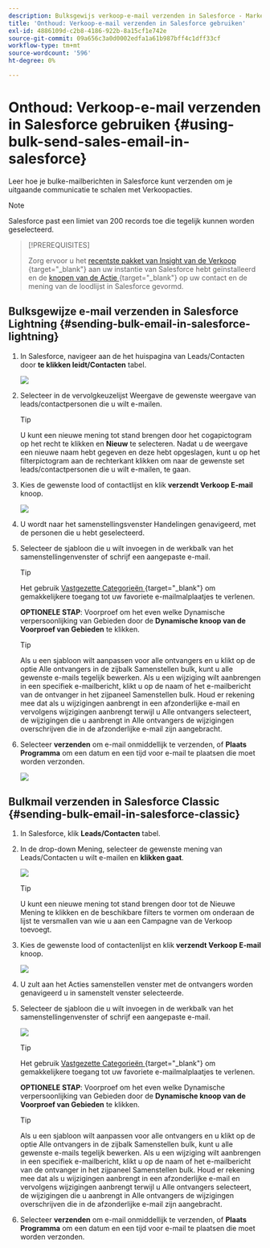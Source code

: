 ```yaml
---
description: Bulksgewijs verkoop-e-mail verzenden in Salesforce - Marketo Docs - Productdocumentatie
title: 'Onthoud: Verkoop-e-mail verzenden in Salesforce gebruiken'
exl-id: 4886109d-c2b8-4186-922b-8a15cf1e742e
source-git-commit: 09a656c3a0d0002edfa1a61b987bff4c1dff33cf
workflow-type: tm+mt
source-wordcount: '596'
ht-degree: 0%

---
```


# Onthoud: Verkoop-e-mail verzenden in Salesforce gebruiken {#using-bulk-send-sales-email-in-salesforce}

Leer hoe je bulke-mailberichten in Salesforce kunt verzenden om je uitgaande communicatie te schalen met Verkoopacties.

>[!NOTE]
>
>Salesforce past een limiet van 200 records toe die tegelijk kunnen worden geselecteerd.

>[!PREREQUISITES]
>
>Zorg ervoor u het [ recentste pakket van Insight van de Verkoop ](/help/marketo/product-docs/marketo-sales-insight/msi-for-salesforce/upgrading/upgrading-your-msi-package.md){target="_blank"} aan uw instantie van Salesforce hebt geïnstalleerd en de [ knopen van de Actie ](/help/marketo/product-docs/marketo-sales-insight/actions/crm/salesforce-package-configuration/add-action-buttons-to-salesforce-list-view.md){target="_blank"} op uw contact en de mening van de loodlijst in Salesforce gevormd.

## Bulksgewijze e-mail verzenden in Salesforce Lightning {#sending-bulk-email-in-salesforce-lightning}

1. In Salesforce, navigeer aan de het huispagina van Leads/Contacten door **te klikken leidt/Contacten** tabel.

   ![](assets/using-bulk-send-sales-email-in-salesforce-1.png)

1. Selecteer in de vervolgkeuzelijst Weergave de gewenste weergave van leads/contactpersonen die u wilt e-mailen.

   >[!TIP]
   >
   >U kunt een nieuwe mening tot stand brengen door het cogapictogram op het recht te klikken en **Nieuw** te selecteren. Nadat u de weergave een nieuwe naam hebt gegeven en deze hebt opgeslagen, kunt u op het filterpictogram aan de rechterkant klikken om naar de gewenste set leads/contactpersonen die u wilt e-mailen, te gaan.

1. Kies de gewenste lood of contactlijst en klik **verzendt Verkoop E-mail** knoop.

   ![](assets/using-bulk-send-sales-email-in-salesforce-2.png)

1. U wordt naar het samenstellingsvenster Handelingen genavigeerd, met de personen die u hebt geselecteerd.

1. Selecteer de sjabloon die u wilt invoegen in de werkbalk van het samenstellingenvenster of schrijf een aangepaste e-mail.

   >[!TIP]
   >
   >Het gebruik [ Vastgezette Categorieën ](/help/marketo/product-docs/marketo-sales-insight/actions/email/using-the-compose-window/using-a-template-in-the-compose-window.md#pinning-template-categories-in-the-compose-window){target="_blank"} om gemakkelijkere toegang tot uw favoriete e-mailmalplaatjes te verlenen.

   **OPTIONELE STAP**: Voorproef om het even welke Dynamische verpersoonlijking van Gebieden door de **Dynamische knoop van de Voorproef van Gebieden** te klikken.

   >[!TIP]
   >
   >Als u een sjabloon wilt aanpassen voor alle ontvangers en u klikt op de optie Alle ontvangers in de zijbalk Samenstellen bulk, kunt u alle gewenste e-mails tegelijk bewerken. Als u een wijziging wilt aanbrengen in een specifiek e-mailbericht, klikt u op de naam of het e-mailbericht van de ontvanger in het zijpaneel Samenstellen bulk. Houd er rekening mee dat als u wijzigingen aanbrengt in een afzonderlijke e-mail en vervolgens wijzigingen aanbrengt terwijl u Alle ontvangers selecteert, de wijzigingen die u aanbrengt in Alle ontvangers de wijzigingen overschrijven die in de afzonderlijke e-mail zijn aangebracht.

1. Selecteer **verzenden** om e-mail onmiddellijk te verzenden, of **Plaats Programma** om een datum en een tijd voor e-mail te plaatsen die moet worden verzonden.

   ![](assets/using-bulk-send-sales-email-in-salesforce-3.png)

## Bulkmail verzenden in Salesforce Classic {#sending-bulk-email-in-salesforce-classic}

1. In Salesforce, klik **Leads/Contacten** tabel.

1. In de drop-down Mening, selecteer de gewenste mening van Leads/Contacten u wilt e-mailen en **klikken gaat**.

   ![](assets/using-bulk-send-sales-email-in-salesforce-4.png)

   >[!TIP]
   >
   >U kunt een nieuwe mening tot stand brengen door tot de Nieuwe Mening te klikken en de beschikbare filters te vormen om onderaan de lijst te versmallen van wie u aan een Campagne van de Verkoop toevoegt.

1. Kies de gewenste lood of contactenlijst en klik **verzendt Verkoop E-mail** knoop.

   ![](assets/using-bulk-send-sales-email-in-salesforce-5.png)

1. U zult aan het Acties samenstellen venster met de ontvangers worden genavigeerd u in samenstelt venster selecteerde.

1. Selecteer de sjabloon die u wilt invoegen in de werkbalk van het samenstellingenvenster of schrijf een aangepaste e-mail.

   ![](assets/using-bulk-send-sales-email-in-salesforce-6.png)

   >[!TIP]
   >
   >Het gebruik [ Vastgezette Categorieën ](/help/marketo/product-docs/marketo-sales-insight/actions/email/using-the-compose-window/using-a-template-in-the-compose-window.md#pinning-template-categories-in-the-compose-window){target="_blank"} om gemakkelijkere toegang tot uw favoriete e-mailmalplaatjes te verlenen.

   **OPTIONELE STAP**: Voorproef om het even welke Dynamische verpersoonlijking van Gebieden door de **Dynamische knoop van de Voorproef van Gebieden** te klikken.

   >[!TIP]
   >
   >Als u een sjabloon wilt aanpassen voor alle ontvangers en u klikt op de optie Alle ontvangers in de zijbalk Samenstellen bulk, kunt u alle gewenste e-mails tegelijk bewerken. Als u een wijziging wilt aanbrengen in een specifiek e-mailbericht, klikt u op de naam of het e-mailbericht van de ontvanger in het zijpaneel Samenstellen bulk. Houd er rekening mee dat als u wijzigingen aanbrengt in een afzonderlijke e-mail en vervolgens wijzigingen aanbrengt terwijl u Alle ontvangers selecteert, de wijzigingen die u aanbrengt in Alle ontvangers de wijzigingen overschrijven die in de afzonderlijke e-mail zijn aangebracht.

1. Selecteer **verzenden** om e-mail onmiddellijk te verzenden, of **Plaats Programma** om een datum en een tijd voor e-mail te plaatsen die moet worden verzonden.
